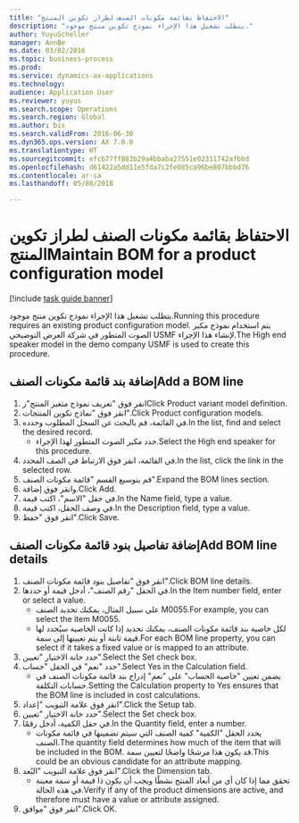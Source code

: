 ```yaml
--- 
title: "الاحتفاظ ‏‫بقائمة مكونات الصنف‬ لطراز تكوين المنتج"
description: "يتطلب تشغيل هذا الإجراء نموذج تكوين منتج موجود."
author: YuyuScheller
manager: AnnBe
ms.date: 03/02/2016
ms.topic: business-process
ms.prod: 
ms.service: dynamics-ax-applications
ms.technology: 
audience: Application User
ms.reviewer: yuyus
ms.search.scope: Operations
ms.search.region: Global
ms.author: bis
ms.search.validFrom: 2016-06-30
ms.dyn365.ops.version: AX 7.0.0
ms.translationtype: HT
ms.sourcegitcommit: efcb77ff883b29a4bbaba27551e02311742afbbd
ms.openlocfilehash: d61422a5dd11e5fda7c2fe085ca96be807bbbd76
ms.contentlocale: ar-sa
ms.lasthandoff: 05/08/2018

---
```

# <a name="maintain-bom-for-a-product-configuration-model"></a><span data-ttu-id="c30c4-103">الاحتفاظ ‏‫بقائمة مكونات الصنف‬ لطراز تكوين المنتج</span><span class="sxs-lookup"><span data-stu-id="c30c4-103">Maintain BOM for a product configuration model</span></span>

[!include [task guide banner](../../includes/task-guide-banner.md)]

<span data-ttu-id="c30c4-104">يتطلب تشغيل هذا الإجراء نموذج تكوين منتج موجود.</span><span class="sxs-lookup"><span data-stu-id="c30c4-104">Running this procedure requires an existing product configuration model.</span></span> <span data-ttu-id="c30c4-105">يتم استخدام نموذج مكبر الصوت المتطور في شركة العرض التوضيحي USMF لإنشاء هذا الإجراء.</span><span class="sxs-lookup"><span data-stu-id="c30c4-105">The High end speaker model in the demo company USMF is used to create this procedure.</span></span>


## <a name="add-a-bom-line"></a><span data-ttu-id="c30c4-106">إضافة بند قائمة مكونات الصنف</span><span class="sxs-lookup"><span data-stu-id="c30c4-106">Add a BOM line</span></span>
1. <span data-ttu-id="c30c4-107">انقر فوق "تعريف نموذج متغير المنتج"ز</span><span class="sxs-lookup"><span data-stu-id="c30c4-107">Click Product variant model definition.</span></span>
2. <span data-ttu-id="c30c4-108">انقر فوق "نماذج تكوين المنتجات".</span><span class="sxs-lookup"><span data-stu-id="c30c4-108">Click Product configuration models.</span></span>
3. <span data-ttu-id="c30c4-109">في القائمة، قم بالبحث عن السجل المطلوب وحدده.</span><span class="sxs-lookup"><span data-stu-id="c30c4-109">In the list, find and select the desired record.</span></span>
    * <span data-ttu-id="c30c4-110">حدد مكبر الصوت المتطور لهذا الإجراء.</span><span class="sxs-lookup"><span data-stu-id="c30c4-110">Select the High end speaker for this procedure.</span></span>  
4. <span data-ttu-id="c30c4-111">في القائمة، انقر فوق الارتباط في الصف المحدد.</span><span class="sxs-lookup"><span data-stu-id="c30c4-111">In the list, click the link in the selected row.</span></span>
5. <span data-ttu-id="c30c4-112">قم بتوسيع القسم "قائمة مكونات الصنف".</span><span class="sxs-lookup"><span data-stu-id="c30c4-112">Expand the BOM lines section.</span></span>
6. <span data-ttu-id="c30c4-113">وانقر فوق إضافة.</span><span class="sxs-lookup"><span data-stu-id="c30c4-113">Click Add.</span></span>
7. <span data-ttu-id="c30c4-114">في حقل "الاسم"، اكتب قيمة.</span><span class="sxs-lookup"><span data-stu-id="c30c4-114">In the Name field, type a value.</span></span>
8. <span data-ttu-id="c30c4-115">في وصف الحقل، اكتب قيمة.</span><span class="sxs-lookup"><span data-stu-id="c30c4-115">In the Description field, type a value.</span></span>
9. <span data-ttu-id="c30c4-116">انقر فوق "حفظ".</span><span class="sxs-lookup"><span data-stu-id="c30c4-116">Click Save.</span></span>

## <a name="add-bom-line-details"></a><span data-ttu-id="c30c4-117">إضافة تفاصيل بنود قائمة مكونات الصنف</span><span class="sxs-lookup"><span data-stu-id="c30c4-117">Add BOM line details</span></span>
1. <span data-ttu-id="c30c4-118">انقر فوق "تفاصيل بنود قائمة مكونات الصنف".</span><span class="sxs-lookup"><span data-stu-id="c30c4-118">Click BOM line details.</span></span>
2. <span data-ttu-id="c30c4-119">في الحقل "رقم الصنف"، أدخل قيمة أو حددها.</span><span class="sxs-lookup"><span data-stu-id="c30c4-119">In the Item number field, enter or select a value.</span></span>
    * <span data-ttu-id="c30c4-120">على سبيل المثال، يمكنك تحديد الصنف M0055.</span><span class="sxs-lookup"><span data-stu-id="c30c4-120">For example, you can select the item M0055.</span></span>  
    * <span data-ttu-id="c30c4-121">لكل خاصية بند قائمة مكونات الصنف، يمكنك تحديد إذا كانت الخاصية سيُحدد لها قيمة ثابتة أو يتم تعيينها إلى سمة.</span><span class="sxs-lookup"><span data-stu-id="c30c4-121">For each BOM line property, you can select if it takes a fixed value or is mapped to an attribute.</span></span>  
3. <span data-ttu-id="c30c4-122">حدد خانة الاختيار "تعيين".</span><span class="sxs-lookup"><span data-stu-id="c30c4-122">Select the Set check box.</span></span>
4. <span data-ttu-id="c30c4-123">حدد "نعم" في الحقل "حساب".</span><span class="sxs-lookup"><span data-stu-id="c30c4-123">Select Yes in the Calculation field.</span></span>
    * <span data-ttu-id="c30c4-124">يضمن تعيين "خاصية الحساب" على "نعم" إدراج بند قائمة مكونات الصنف في حسابات التكلفة.</span><span class="sxs-lookup"><span data-stu-id="c30c4-124">Setting the Calculation property to Yes ensures that the BOM line is included in cost calculations.</span></span>  
5. <span data-ttu-id="c30c4-125">انقر فوق علامة التبويب "إعداد".</span><span class="sxs-lookup"><span data-stu-id="c30c4-125">Click the Setup tab.</span></span>
6. <span data-ttu-id="c30c4-126">حدد خانة الاختيار "تعيين".</span><span class="sxs-lookup"><span data-stu-id="c30c4-126">Select the Set check box.</span></span>
7. <span data-ttu-id="c30c4-127">في حقل الكمية، أدخل رقمًا.</span><span class="sxs-lookup"><span data-stu-id="c30c4-127">In the Quantity field, enter a number.</span></span>
    * <span data-ttu-id="c30c4-128">يحدد الحقل "الكمية" كمية الصنف التي سيتم تضمينها في قائمة مكونات الصنف.</span><span class="sxs-lookup"><span data-stu-id="c30c4-128">The quantity field determines how much of the item that will be included in the BOM.</span></span> <span data-ttu-id="c30c4-129">قد يكون هذا مرشحًا واضحًا لتعيين سمة.</span><span class="sxs-lookup"><span data-stu-id="c30c4-129">This could be an obvious candidate for an attribute mapping.</span></span>  
8. <span data-ttu-id="c30c4-130">انقر فوق علامة التبويب "البُعد".</span><span class="sxs-lookup"><span data-stu-id="c30c4-130">Click the Dimension tab.</span></span>
    * <span data-ttu-id="c30c4-131">تحقق مما إذا كان أي من أبعاد المنتج نشطًا ويجب أن يكون ذا قيمة أو سمة معينة في هذه الحالة.</span><span class="sxs-lookup"><span data-stu-id="c30c4-131">Verify if any of the product dimensions are active,  and therefore must have a value or attribute assigned.</span></span>  
9. <span data-ttu-id="c30c4-132">انقر فوق "موافق".</span><span class="sxs-lookup"><span data-stu-id="c30c4-132">Click OK.</span></span>


